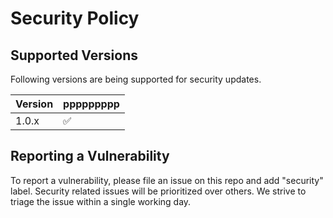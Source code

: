 # Security Policy

## Supported Versions

Following versions are being supported for security updates.

| Version | ppppppppp          |
| ------- | ------------------ |
| 1.0.x   | :white_check_mark: |


## Reporting a Vulnerability

To report a vulnerability, please file an issue on this repo and add "security" label. Security related issues will be prioritized over others. We strive to triage the issue within a single working day.
